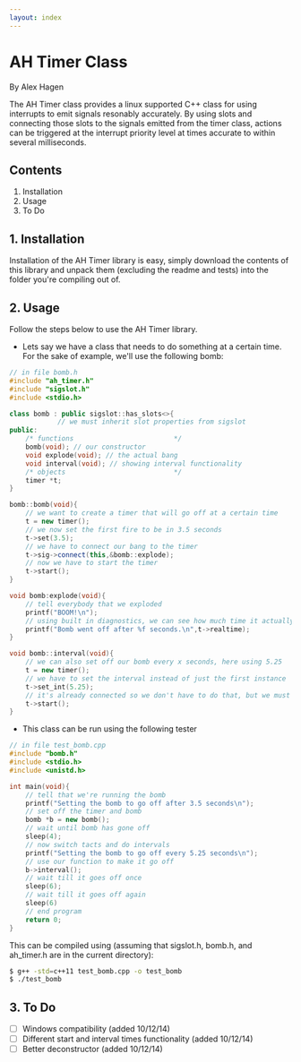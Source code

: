 ```yaml
---
layout: index
---
```



# AH Timer Class
By Alex Hagen

The AH Timer class provides a linux supported C++ class for using interrupts to emit signals resonably accurately.  By using slots and connecting those slots to the signals emitted from the timer class, actions can be triggered at the interrupt priority level at times accurate to within several milliseconds.

## Contents
1. Installation
2. Usage
3. To Do

## 1. Installation
Installation of the AH Timer library is easy, simply download the contents of this library and unpack them (excluding the readme and tests) into the folder you're compiling out of.

## 2. Usage
Follow the steps below to use the AH Timer library.
* Lets say we have a class that needs to do something at a certain time.  For the sake of example, we'll use the following bomb:

```c++
// in file bomb.h
#include "ah_timer.h"
#include "sigslot.h"
#include <stdio.h>

class bomb : public sigslot::has_slots<>{
			// we must inherit slot properties from sigslot
public:
	/* functions                         */
	bomb(void); // our constructor
	void explode(void); // the actual bang
	void interval(void); // showing interval functionality
	/* objects                           */
	timer *t;
}

bomb::bomb(void){
	// we want to create a timer that will go off at a certain time
	t = new timer();
	// we now set the first fire to be in 3.5 seconds
	t->set(3.5);
	// we have to connect our bang to the timer
	t->sig->connect(this,&bomb::explode);
	// now we have to start the timer
	t->start();
}

void bomb:explode(void){
	// tell everybody that we exploded
	printf("BOOM!\n");
	// using built in diagnostics, we can see how much time it actually took
	printf("Bomb went off after %f seconds.\n",t->realtime);
}

void bomb::interval(void){
	// we can also set off our bomb every x seconds, here using 5.25
	t = new timer();
	// we have to set the interval instead of just the first instance
	t->set_int(5.25);
	// it's already connected so we don't have to do that, but we must start
	t->start();
}
```

* This class can be run using the following tester

```c++
// in file test_bomb.cpp
#include "bomb.h"
#include <stdio.h>
#include <unistd.h>

int main(void){
	// tell that we're running the bomb
	printf("Setting the bomb to go off after 3.5 seconds\n");
	// set off the timer and bomb
	bomb *b = new bomb();
	// wait until bomb has gone off
	sleep(4);
	// now switch tacts and do intervals
	printf("Setting the bomb to go off every 5.25 seconds\n");
	// use our function to make it go off
	b->interval();
	// wait till it goes off once
	sleep(6);
	// wait till it goes off again
	sleep(6)
	// end program
	return 0;
}
```

This can be compiled using (assuming that sigslot.h, bomb.h, and ah_timer.h are in the current directory):

```bash
$ g++ -std=c++11 test_bomb.cpp -o test_bomb
$ ./test_bomb
```

## 3. To Do
- [ ] Windows compatibility (added 10/12/14)
- [ ] Different start and interval times functionality (added 10/12/14)
- [ ] Better deconstructor (added 10/12/14)
